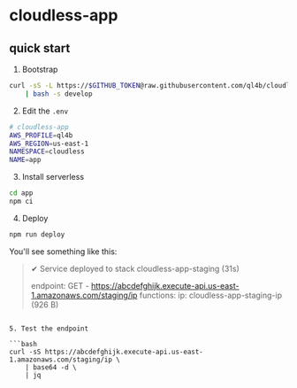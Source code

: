 # cloudless-app

## quick start 

1. Bootstrap

```bash
curl -sS -L https://$GITHUB_TOKEN@raw.githubusercontent.com/ql4b/cloudless-app/refs/heads/develop/bootstrap \
    | bash -s develop
```

2. Edit the `.env`

```bash
# cloudless-app
AWS_PROFILE=ql4b
AWS_REGION=us-east-1
NAMESPACE=cloudless
NAME=app
```

3. Install serverless

```bash
cd app
npm ci
```

4. Deploy 

```bash
npm run deploy
```

You'll see something like this:

>✔ Service deployed to stack cloudless-app-staging (31s)
>
>endpoint: GET - https://abcdefghijk.execute-api.us-east-1.amazonaws.com/staging/ip
>functions:
>  ip: cloudless-app-staging-ip (926 B)
>
```

5. Test the endpoint

```bash
curl -sS https://abcdefghijk.execute-api.us-east-1.amazonaws.com/staging/ip \
    | base64 -d \
    | jq 
```


